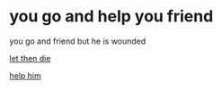 # you go and help you friend
you go and friend but he is wounded

[let then die](suicide/run.md)

[help him](../died.md)